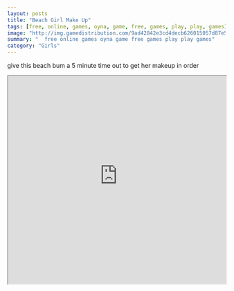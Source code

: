 ```yaml
---
layout: posts
title: "Beach Girl Make Up"
tags: [free, online, games, oyna, game, free, games, play, play, games]
image: "http://img.gamedistribution.com/9ad42842e3cd4decb626015057d87e56.jpg"
summary: "  free online games oyna game free games play play games"
category: "Girls"
---
```


give this beach bum a 5 minute time out to get her makeup in order

<iframe width="100%" height="480px;" src="http://flash.gamedistribution.com?game=9ad42842e3cd4decb626015057d87e56"></iframe>